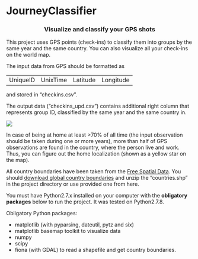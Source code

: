 JourneyClassifier
=================
<html>
<head>
<h3 align="center">Visualize and classify your GPS shots</h3>
</head>

<body>
<p>This project uses GPS points (check-ins) to classify them into groups by the same year and the same country. You can also visualize all your check-ins on the world map.</p>
<p>The input data from GPS should be formatted as
<table style="width:100%">
  <tr>
    <td>UniqueID</td>
    <td>UnixTime</td>		
    <td>Latitude</td>
    <td>Longitude</td>
  </tr>
</table> 
and stored in “checkins.csv”.
</p>
<p>The output data (“checkins_upd.csv”) contains additional right column that represents group ID, classified by the same year and the same country in.</p>
<div><img src="https://www.dropbox.com/s/40b59n1qpfmg3i7/output_map.png?dl=1"/></div>
<p>In case of being at home at least >70% of all time (the input observation should be taken during one or more years), more than half of GPS observations are found in the country, where the person live and work. Thus, you can figure out the home localization (shown as a yellow star on the map).</p>
<p>All country boundaries have been taken from the <a href="http://www.diva-gis.org/Data">Free Spatial Data</a>. You should <a href="http://biogeo.ucdavis.edu/data/world/countries_shp.zip">download global country boundaries</a> and unzip the “countries.shp” in the project directory or use provided one from here.</p>
<p>You must have Python2.7.x installed on your computer with the <b>obligatory packages</b> below to run the project. It was tested on Python2.7.8.</p>
<p>Obligatory Python packages:</p>
<ul>
    <li>matplotlib (with pyparsing, dateutil, pytz and six)</li>
	<li>matplotlib basemap toolkit to visualize data</li>
	<li>numpy</li>
	<li>scipy</li>
	<li>fiona (with GDAL) to read a shapefile and get country boundaries.
</ul>
</body>
</html>
